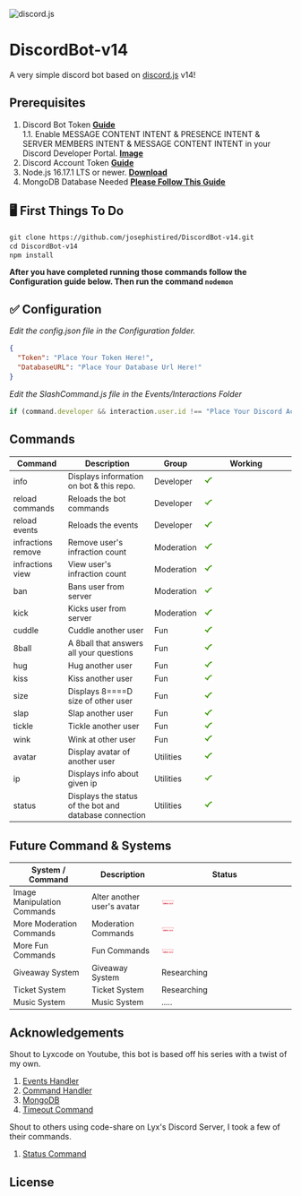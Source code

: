 ![discord.js](https://discordjs.guide/meta-image.png)

# DiscordBot-v14

A very simple discord bot based on [discord.js](https://discord.js.org/#/) v14!

## Prerequisites

1. Discord Bot Token **[Guide](https://discordjs.guide/preparations/setting-up-a-bot-application.html#creating-your-bot)**  
   1.1. Enable MESSAGE CONTENT INTENT & PRESENCE INTENT & SERVER MEMBERS INTENT & MESSAGE CONTENT INTENT in your Discord Developer Portal. **[Image](https://ibb.co/sgLLypg)**
2. Discord Account Token **[Guide](https://www.businessinsider.com/guides/tech/discord-id)**
2. Node.js 16.17.1 LTS or newer. **[Download](https://nodejs.org/en/)**
3. MongoDB Database Needed **[Please Follow This Guide](https://youtu.be/BEkyfqlbVRw)**

## 🖥️ First Things To Do

```
git clone https://github.com/josephistired/DiscordBot-v14.git
cd DiscordBot-v14
npm install
```

**After you have completed running those commands follow the Configuration guide below. Then run the command `nodemon`**

## ✅ Configuration

_Edit the config.json file in the Configuration folder._

```json
{
  "Token": "Place Your Token Here!",
  "DatabaseURL": "Place Your Database Url Here!"
}
```

_Edit the SlashCommand.js file in the Events/Interactions Folder_

```js
if (command.developer && interaction.user.id !== "Place Your Discord Account ID Here.")
```

## Commands

| Command            | Description                                            | Group      | Working                                                      |
| ------------------ | ------------------------------------------------------ | ---------- | ------------------------------------------------------------ |
| info               | Displays information on bot & this repo.               | Developer  | <img src="./Assets/checkmark.gif" width="10%" height="10%"/> |
| reload commands    | Reloads the bot commands                               | Developer  | <img src="./Assets/checkmark.gif" width="10%" height="10%"/> |
| reload events      | Reloads the events                                     | Developer  | <img src="./Assets/checkmark.gif" width="10%" height="10%"/> |
| infractions remove | Remove user's infraction count                         | Moderation | <img src="./Assets/checkmark.gif" width="10%" height="10%"/> |
| infractions view   | View user's infraction count                           | Moderation | <img src="./Assets/checkmark.gif" width="10%" height="10%"/> |
| ban                | Bans user from server                                  | Moderation | <img src="./Assets/checkmark.gif" width="10%" height="10%"/> |
| kick               | Kicks user from server                                 | Moderation | <img src="./Assets/checkmark.gif" width="10%" height="10%"/> |
| cuddle             | Cuddle another user                                    | Fun        | <img src="./Assets/checkmark.gif" width="10%" height="10%"/> |
| 8ball              | A 8ball that answers all your questions                | Fun        | <img src="./Assets/checkmark.gif" width="10%" height="10%"/> |
| hug                | Hug another user                                       | Fun        | <img src="./Assets/checkmark.gif" width="10%" height="10%"/> |
| kiss               | Kiss another user                                      | Fun        | <img src="./Assets/checkmark.gif" width="10%" height="10%"/> |
| size               | Displays 8====D size of other user                     | Fun        | <img src="./Assets/checkmark.gif" width="10%" height="10%"/> |
| slap               | Slap another user                                      | Fun        | <img src="./Assets/checkmark.gif" width="10%" height="10%"/> |
| tickle             | Tickle another user                                    | Fun        | <img src="./Assets/checkmark.gif" width="10%" height="10%"/> |
| wink               | Wink at other user                                     | Fun        | <img src="./Assets/checkmark.gif" width="10%" height="10%"/> |
| avatar             | Display avatar of another user                         | Utilities  | <img src="./Assets/checkmark.gif" width="10%" height="10%"/> |
| ip                 | Displays info about given ip                           | Utilities  | <img src="./Assets/checkmark.gif" width="10%" height="10%"/> |
| status             | Displays the status of the bot and database connection | Utilities  | <img src="./Assets/checkmark.gif" width="10%" height="10%"/> |

## Future Command & Systems

| System / Command            | Description                 | Status                                                        |
| --------------------------- | --------------------------- | ------------------------------------------------------------- |
| Image Manipulation Commands | Alter another user's avatar | <img src="./Assets/comingsoon.gif" width="10%" height="10%"/> |
| More Moderation Commands    | Moderation Commands         | <img src="./Assets/comingsoon.gif" width="10%" height="10%"/> |
| More Fun Commands           | Fun Commands                | <img src="./Assets/comingsoon.gif" width="10%" height="10%"/> |
| Giveaway System             | Giveaway System             | Researching                                                   |
| Ticket System               | Ticket System               | Researching                                                   |
| Music System                | Music System                | .....                                                         |

## Acknowledgements

Shout to Lyxcode on Youtube, this bot is based off his series with a twist of my own.

1. [Events Handler](https://www.youtube.com/watch?v=Mug61R0cxRw)
2. [Command Handler](https://www.youtube.com/watch?v=1eKV2_WsWR0)
3. [MongoDB](https://www.youtube.com/watch?v=BEkyfqlbVRw&t=3s)
4. [Timeout Command](https://www.youtube.com/watch?v=J8jp6ri1lYo)

Shout to others using code-share on Lyx's Discord Server, I took a few of their commands.

1. [Status Command](https://github.com/KevinFoged)

## License

[](https://choosealicense.com/licenses/mit/)

